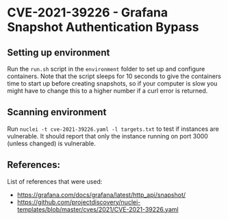 # CVE-2021-39226 - Grafana Snapshot Authentication Bypass

## Setting up environment
Run the ```run.sh``` script in the ```environment``` folder to set up and configure containers. Note that the script sleeps for 10 seconds to give the containers time to start up before creating snapshots, so if your computer is slow you might have to change this to a higher number if a curl error is returned. 

## Scanning environment
Run ```nuclei -t cve-2021-39226.yaml -l targets.txt``` to test if instances are vulnerable. It should report that only the instance running on port 3000 (unless changed) is vulnerable. 

## References:
List of references that were used:
- https://grafana.com/docs/grafana/latest/http_api/snapshot/
- https://github.com/projectdiscovery/nuclei-templates/blob/master/cves/2021/CVE-2021-39226.yaml
